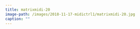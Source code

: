 ```yaml
---
title: matrixmidi-20
image-path: /images/2018-11-17-midictrl1/matrixmidi-20.jpg
caption: ""
---
```

